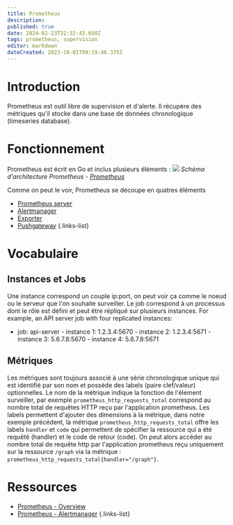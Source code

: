 ```yaml
---
title: Prometheus
description: 
published: true
date: 2024-02-23T22:32:43.650Z
tags: prometheus, supervision
editor: markdown
dateCreated: 2023-10-01T09:19:46.375Z
---
```


# Introduction
Prometheus est outil libre de supervision et d'alerte. Il récupère des métriques qu'il stocke dans une base de données chronologique (timeseries database).

# Fonctionnement
Prometheus est écrit en Go et inclus plusieurs éléments : 
![](https://prometheus.io/assets/architecture.png)
*Schéma d'architecture Prometheus - [Prometheus](https://prometheus.io/docs/introduction/overview/)*

Comme on peut le voir, Prometheus se découpe en quatres éléments 
- [Prometheus server](/prometheus/server)
- [Alertmanager](/prometheus/alertmanager)
- [Exporter](/prometheus/exporter)
- [Pushgateway](/prometheus/pushgateway)
{.links-list}


# Vocabulaire
## Instances et Jobs
Une instance correspond un couple ip:port, on peut voir ça comme le noeud ou le serveur que l'on souhaite surveiller.
Le job correspond à un processus dont le rôle est défini et peut être répliqué sur plusieurs instances. 
For example, an API server job with four replicated instances:
- job: api-server
		- instance 1: 1.2.3.4:5670
		- instance 2: 1.2.3.4:5671
		- instance 3: 5.6.7.8:5670
		- instance 4: 5.6.7.8:5671

## Métriques
Les métriques sont toujours associé à une série chronologique unique qui est identifié par son nom et possède des labels (paire clef/valeur) optionnelles. Le nom de la métrique indique la fonction de l'élement surveiller, par exemple `prometheus_http_requests_total` correspond au nombre total de requêtes HTTP reçu par l'application prometheus.
Les labels permettent d'ajouter des dimensions à la métrique, dans notre exemple précédent, la métrique `prometheus_http_requests_total` offre les labels `handler` et `code` qui permettent de spécifier la ressource qui a été requêté (handler) et le code de retour (code). On peut alors accéder au nombre total de requête http par l'application prometheus reçu uniquement sur la ressource `/graph` via la métrique : `prometheus_http_requests_total{handler="/graph"}`.

# Ressources
- [Prometheus - Overview](https://prometheus.io/docs/introduction/overview/)
- [Prometheus - Alertmanager](https://prometheus.io/docs/alerting/latest/alertmanager/)
{.links-list}
